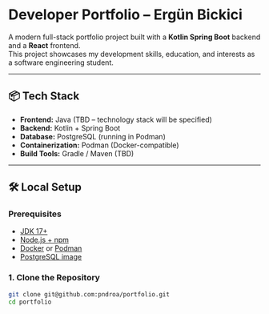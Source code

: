 # Developer Portfolio – Ergün Bickici

A modern full-stack portfolio project built with a **Kotlin Spring Boot** backend and a **React** frontend.  
This project showcases my development skills, education, and interests as a software engineering student.

---

## 📦 Tech Stack

- **Frontend:** Java (TBD – technology stack will be specified)
- **Backend:** Kotlin + Spring Boot
- **Database:** PostgreSQL (running in Podman)
- **Containerization:** Podman (Docker-compatible)
- **Build Tools:** Gradle / Maven (TBD)

---

## 🛠️ Local Setup

### Prerequisites

- [JDK 17+](https://adoptium.net/)
- [Node.js + npm](https://nodejs.org/)
- [Docker](https://docker.com) or [Podman](https://podman.io/)
- [PostgreSQL image](https://hub.docker.com/_/postgres)

### 1. Clone the Repository

```bash
git clone git@github.com:pndroa/portfolio.git
cd portfolio
```
